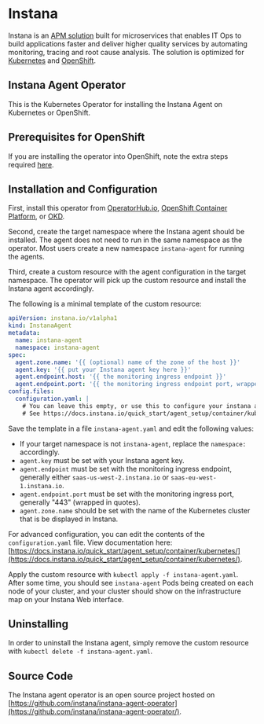 # Instana

Instana is an [APM solution](https://www.instana.com/product-overview/) built for microservices that enables IT Ops to build applications faster and deliver higher quality services by automating monitoring, tracing and root cause analysis. The solution is optimized for [Kubernetes](https://www.instana.com/automatic-kubernetes-monitoring/) and [OpenShift](https://www.instana.com/blog/automatic-root-cause-analysis-for-openshift-applications/).

## Instana Agent Operator

This is the Kubernetes Operator for installing the Instana Agent on Kubernetes or OpenShift.

## Prerequisites for OpenShift

If you are installing the operator into OpenShift, note the extra steps required [here](openshift.md).

## Installation and Configuration

First, install this operator from [OperatorHub.io](https://operatorhub.io/), [OpenShift Container Platform](https://www.openshift.com/), or [OKD](https://www.okd.io/).

Second, create the target namespace where the Instana agent should be installed. The agent does not need to run in the same namespace as the operator. Most users create a new namespace `instana-agent` for running the agents.

Third, create a custom resource with the agent configuration in the target namespace. The operator will pick up the custom resource and install the Instana agent accordingly.

The following is a minimal template of the custom resource:

```yaml
apiVersion: instana.io/v1alpha1
kind: InstanaAgent
metadata:
  name: instana-agent
  namespace: instana-agent
spec:
  agent.zone.name: '{{ (optional) name of the zone of the host }}'
  agent.key: '{{ put your Instana agent key here }}'
  agent.endpoint.host: '{{ the monitoring ingress endpoint }}'
  agent.endpoint.port: '{{ the monitoring ingress endpoint port, wrapped in quotes }}'
config.files:
  configuration.yaml: |
    # You can leave this empty, or use this to configure your instana agent.
    # See https://docs.instana.io/quick_start/agent_setup/container/kubernetes/
```

Save the template in a file `instana-agent.yaml` and edit the following values:

* If your target namespace is not `instana-agent`, replace the `namespace:` accordingly.
* `agent.key` must be set with your Instana agent key.
* `agent.endpoint` must be set with the monitoring ingress endpoint, generally either `saas-us-west-2.instana.io` or `saas-eu-west-1.instana.io`.
* `agent.endpoint.port` must be set with the monitoring ingress port, generally "443" (wrapped in quotes).
* `agent.zone.name` should be set with the name of the Kubernetes cluster that is be displayed in Instana.

For advanced configuration, you can edit the contents of the `configuration.yaml` file. View documentation here: [https://docs.instana.io/quick_start/agent_setup/container/kubernetes/](https://docs.instana.io/quick_start/agent_setup/container/kubernetes/).

Apply the custom resource with `kubectl apply -f instana-agent.yaml`. After some time, you should see `instana-agent` Pods being created on each node of your cluster, and your cluster should show on the infrastructure map on your Instana Web interface.

## Uninstalling

In order to uninstall the Instana agent, simply remove the custom resource with `kubectl delete -f instana-agent.yaml`.

## Source Code

The Instana agent operator is an open source project hosted on [https://github.com/instana/instana-agent-operator](https://github.com/instana/instana-agent-operator/).

